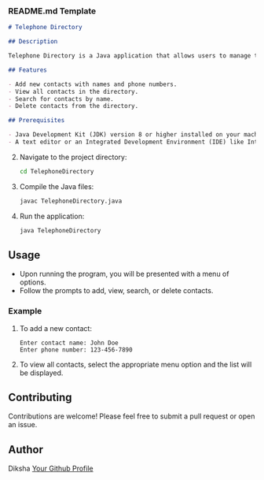 
### README.md Template

```markdown
# Telephone Directory

## Description

Telephone Directory is a Java application that allows users to manage their telephone contacts. This program facilitates adding, viewing, searching, and deleting contacts from a telephone directory.

## Features

- Add new contacts with names and phone numbers.
- View all contacts in the directory.
- Search for contacts by name.
- Delete contacts from the directory.

## Prerequisites

- Java Development Kit (JDK) version 8 or higher installed on your machine.
- A text editor or an Integrated Development Environment (IDE) like IntelliJ IDEA or Eclipse.

   ```

2. Navigate to the project directory:
   ```bash
   cd TelephoneDirectory
   ```

3. Compile the Java files:
   ```bash
   javac TelephoneDirectory.java
   ```

4. Run the application:
   ```bash
   java TelephoneDirectory
   ```

## Usage

- Upon running the program, you will be presented with a menu of options.
- Follow the prompts to add, view, search, or delete contacts.

### Example

1. To add a new contact:
   ```
   Enter contact name: John Doe
   Enter phone number: 123-456-7890
   ```

2. To view all contacts, select the appropriate menu option and the list will be displayed.


## Contributing

Contributions are welcome! Please feel free to submit a pull request or open an issue.

## Author

Diksha
[Your Github Profile](https://github.com/DIKSHAJANGRA/)

